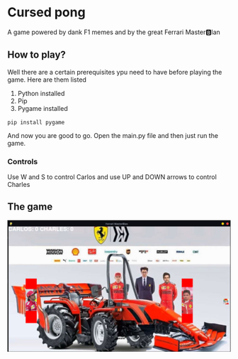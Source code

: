 # Cursed pong
A game powered by dank F1 memes and by the great Ferrari Master🅱️lan

## How to play?
Well there are a certain prerequisites ypu need to have before playing the game. Here are them listed

1. Python installed
2. Pip 
3. Pygame installed
```
pip install pygame
``` 

And now you are good to go. Open the main.py file and then just run the game.

### Controls
Use W and S to control Carlos and use UP and DOWN arrows to control Charles


## The game
![the game](assets/images/game.png)
